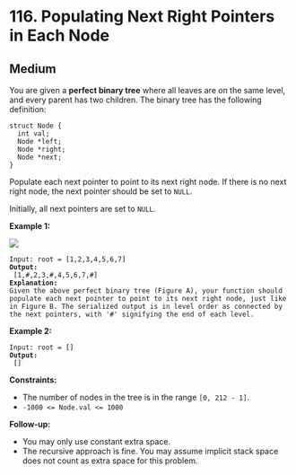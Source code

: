 # 116. Populating Next Right Pointers in Each Node

## Medium



You are given a **perfect binary tree** where all leaves are on the same level, and every parent has two children. The binary tree has the following definition:

```
struct Node {
  int val;
  Node *left;
  Node *right;
  Node *next;
}
```

Populate each next pointer to point to its next right node. If there is no next right node, the next pointer should be set to `NULL`.

Initially, all next pointers are set to `NULL`.

&#x20;

**Example 1:**

![](https://assets.leetcode.com/uploads/2019/02/14/116\_sample.png)

<pre><code>Input: root = [1,2,3,4,5,6,7]
<strong>Output:
</strong> [1,#,2,3,#,4,5,6,7,#]
<strong>Explanation: 
</strong>Given the above perfect binary tree (Figure A), your function should populate each next pointer to point to its next right node, just like in Figure B. The serialized output is in level order as connected by the next pointers, with '#' signifying the end of each level.
</code></pre>

**Example 2:**

<pre><code>Input: root = []
<strong>Output:
</strong> []
</code></pre>

&#x20;

**Constraints:**

* The number of nodes in the tree is in the range `[0, 212 - 1]`.
* `-1000 <= Node.val <= 1000`

&#x20;

**Follow-up:**

* You may only use constant extra space.
* The recursive approach is fine. You may assume implicit stack space does not count as extra space for this problem.
